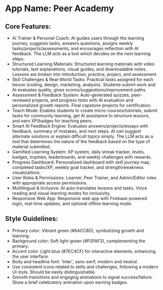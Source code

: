 # **App Name**: Peer Academy

## Core Features:

- AI Trainer & Personal Coach: AI guides users through the learning journey, suggests tasks, answers questions, assigns weekly tasks/projects/assessments, and encourages reflection with AI feedback. The LLM acts as a tool which decides on the next learning steps.
- Structured Learning Materials: Structured learning materials with video tutorials, text explanations, visual guides, and downloadable notes. Lessons are broken into introduction, practice, project, and assessment.
- Skill Challenges & Real-World Tasks: Practical tasks assigned for each lesson (coding, design, marketing, analysis). Students submit work and AI evaluates quality, gives scores/suggestions/improvement paths.
- Assessment & Feedback System: Auto-generated quizzes, peer-reviewed projects, and progress tests with AI evaluation and personalized growth reports. Final capstone projects for certification.
- Teach Mode: Enables students to create micro-courses/tutorials, submit tasks for community learning, get AI assistance to structure lessons, and earn XP/badges for teaching peers.
- Smart AI Feedback Engine: Evaluates answers/projects/essays with feedback, summary of mistakes, and next steps. AI can suggest alternate solutions or explain difficult topics simply. The LLM acts as a tool that determines the nature of the feedback based on the type of material submitted.
- Gamified Learning System: XP system, daily streak tracker, levels, badges, trophies, leaderboards, and weekly challenges with rewards.
- Progress Dashboard: Personalized dashboard with skill journey map, completed tasks/XP, weekly goal tracker, and strength/weakness visualizations.
- User Roles & Permissions: Learner, Peer Trainer, and Admin/Editor roles with appropriate access permissions.
- Multilingual & Inclusive: AI auto-translates lessons and tasks. Voice reading and visual learning modes for inclusivity.
- Responsive Web App: Responsive web app with Firebase-powered login, real-time updates, and optional offline learning mode.

## Style Guidelines:

- Primary color: Vibrant green (#6ACC8D), symbolizing growth and learning.
- Background color: Soft light-green (#F0FAF3), complementing the primary.
- Accent color: Light blue (#7EC4CF) for interactive elements, enhancing the user interface.
- Body and headline font: 'Inter', sans-serif, modern and neutral.
- Use consistent icons related to skills and challenges, following a modern UI style. Should be easily distinguishable.
- Smooth transitions and engaging animations to signal success/failure. Show a brief celebratory animation upon earning badges.